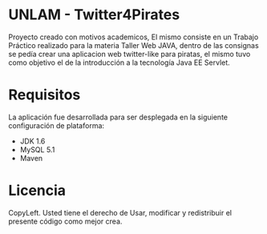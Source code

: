 UNLAM - Twitter4Pirates
===============

Proyecto creado con motivos academicos, El mismo consiste en un Trabajo Práctico realizado para la materia Taller Web JAVA, dentro de las consignas se pedía crear una aplicacion web twitter-like para piratas, el mismo tuvo como objetivo el de la introducción a la tecnología Java EE Servlet.

Requisitos
==========

La aplicación fue desarrollada para ser desplegada en la siguiente configuración de plataforma:

- JDK 1.6
- MySQL 5.1
- Maven

Licencia
========
CopyLeft. Usted tiene el derecho de Usar, modificar y redistribuir el presente código como mejor crea.